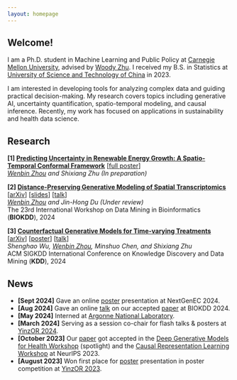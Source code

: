 ```yaml
---
layout: homepage
---
```


## Welcome!

I am a Ph.D. student in Machine Learning and Public Policy at [Carnegie Mellon University](https://www.cmu.edu/), advised by [Woody Zhu](https://sites.google.com/view/woodyzhu). I received my B.S. in Statistics at [University of Science and Technology of China](https://en.ustc.edu.cn/) in 2023. 

I am interested in developing tools for analyzing complex data and guiding practical decision-making.
My research covers topics including generative AI, uncertainty quantification, spatio-temporal modeling, and causal inference.
Recently, my work has focused on applications in sustainability and health data science.

## Research

<b>[1] [Predicting Uncertainty in Renewable Energy Growth: A Spatio-Temporal Conformal Framework]()</b> [[full poster](../assets/files/stcp-poster.pdf)]<br/>
*<u>Wenbin Zhou</u> and Shixiang Zhu (In preparation)* <br/>

<b>[2] [Distance-Preserving Generative Modeling of Spatial Transcriptomics](https://arxiv.org/abs/2408.00911)</b> [[arXiv](https://arxiv.org/abs/2408.00911)] [[slides](../assets/files/biokdd2024-slides.pdf)] [[talk](https://youtu.be/zaxljiLN5Sc)]<br/>
*<u>Wenbin Zhou</u> and Jin-Hong Du (Under review)* <br/>
The 23rd International Workshop on Data Mining in Bioinformatics (**BIOKDD**), 2024

<b>[3] [Counterfactual Generative Models for Time-varying Treatments](https://dl.acm.org/doi/10.1145/3637528.3671950)</b> 
[[arXiv](https://arxiv.org/abs/2305.15742)] [[poster](../assets/files/kdd2024-poster.pdf)] [[talk]()]<br/>
*Shenghao Wu, <u>Wenbin Zhou</u>, Minshuo Chen, and Shixiang Zhu* <br/>
ACM SIGKDD International Conference on Knowledge Discovery and Data Mining (**KDD**), 2024

## News
- **[Sept 2024]** Gave an online [poster]() presentation at NextGenEC 2024.
- **[Aug 2024]** Gave an online [talk](https://youtu.be/zaxljiLN5Sc) on our accepted [paper](https://arxiv.org/abs/2408.00911) at BIOKDD 2024.
- **[May 2024]** Interned at [Argonne National Laboratory](https://www.anl.gov/).
- **[March 2024]** Serving as a session co-chair for flash talks & posters at [YinzOR 2024](https://yinzor.cmuinforms.org/).
- **[October 2023]** Our [paper](https://arxiv.org/abs/2305.15742) got accepted in the [Deep Generative Models for Health Workshop](https://neurips.cc/virtual/2023/workshop/66495) (spotlight) and the [Causal Representation Learning Workshop](https://crl-workshop.github.io/) at NeurIPS 2023.
- **[August 2023]** Won first place for [poster](../assets/files/counterfactualposter.pdf) presentation in poster competition at [YinzOR 2023](https://yinzor.cmuinforms.org/2023/).
